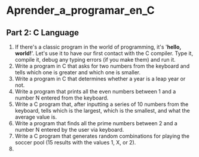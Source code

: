 # Aprender_a_programar_en_C

## Part 2: C Language

1. If there's a classic program in the world of programming, it's '**hello, world!**'.
Let's use it to have our first contact with the C compiler.
Type it, compile it, debug any typing errors (if you make them) and run it.
2. Write a program in C that asks for two numbers from the keyboard and tells which one is greater and which one is smaller.
3. Write a program in C that determines whether a year is a leap year or not.
4. Write a program that prints all the even numbers between 1 and a number N entered from the keyboard.
5. Write a C program that, after inputting a series of 10 numbers from the keyboard, tells which is the largest, which is the smallest, and what the average value is.
6. Write a program that finds all the prime numbers between 2 and a number N entered by the user via keyboard.
7. Write a C program that generates random combinations for playing the soccer pool (15 results with the values 1, X, or 2).
8. 
